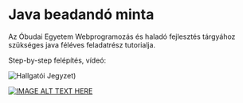 # Java beadandó minta
Az Óbudai Egyetem Webprogramozás és haladó fejlesztés tárgyához szükséges java féléves feladatrész tutorialja.

Step-by-step felépítés, vídeó:

![Hallgatói Jegyzet](https://img.shields.io/badge/megoldás-Oktatói-brightgreen))

[![IMAGE ALT TEXT HERE](https://img.youtube.com/vi/PAWvySvQP2c/0.jpg)](https://www.youtube.com/watch?v=PAWvySvQP2c)
